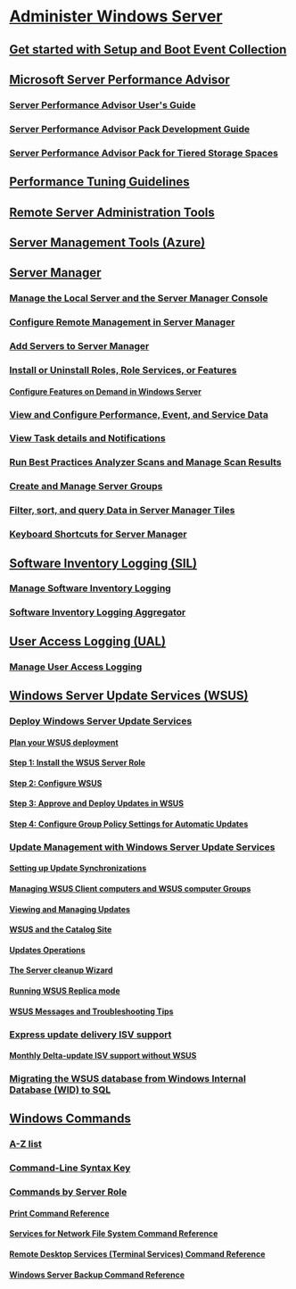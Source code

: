 # [Administer Windows Server](administration/index.md)
## [Get started with Setup and Boot Event Collection](administration/Get-started-with-Setup-and-Boot-Event-Collection.md)
## [Microsoft Server Performance Advisor](administration/server-performance-advisor/microsoft-server-performance-advisor.md)
### [Server Performance Advisor User's Guide](administration/server-performance-advisor/server-performance-advisor-users-guide.md)
### [Server Performance Advisor Pack Development Guide](administration/server-performance-advisor/server-performance-advisor-pack-development-guide.md)
### [Server Performance Advisor Pack for Tiered Storage Spaces](administration/server-performance-advisor/server-performance-advisor-pack-for-tiered-storage-spaces.md)
## [Performance Tuning Guidelines](administration/performance-tuning/index.md) 
## [Remote Server Administration Tools](remote/remote-server-administration-tools.md)
## [Server Management Tools (Azure)](administration/get-started-with-smt.md)
## [Server Manager](administration/server-manager/server-manager.md)
### [Manage the Local Server and the Server Manager Console](administration/server-manager/manage-the-local-server-and-the-server-manager-console.md)
### [Configure Remote Management in Server Manager](administration/server-manager/configure-remote-management-in-server-manager.md)
### [Add Servers to Server Manager](administration/server-manager/add-servers-to-server-manager.md)
### [Install or Uninstall Roles, Role Services, or Features](administration/server-manager/install-or-uninstall-roles-role-services-or-features.md)
#### [Configure Features on Demand in Windows Server](administration/server-manager/configure-features-on-demand-in-windows-server.md)
### [View and Configure Performance, Event, and Service Data](administration/server-manager/view-and-configure-performance-event-and-service-data.md)
### [View Task details and Notifications](administration/server-manager/view-task-details-and-notifications.md)
### [Run Best Practices Analyzer Scans and Manage Scan Results](administration/server-manager/run-best-practices-analyzer-scans-and-manage-scan-results.md)
### [Create and Manage Server Groups](administration/server-manager/create-and-manage-server-groups.md)
### [Filter, sort, and query Data in Server Manager Tiles](administration/server-manager/filter-sort-and-query-data-in-server-manager-tiles.md)
### [Keyboard Shortcuts for Server Manager](administration/server-manager/keyboard-shortcuts-for-server-manager.md)
## [Software Inventory Logging (SIL)](administration/software-inventory-logging/get-started-with-software-inventory-logging.md)
### [Manage Software Inventory Logging](administration/software-inventory-logging/manage-software-inventory-logging.md)
### [Software Inventory Logging Aggregator](administration/software-inventory-logging/software-inventory-logging-aggregator.md)
## [User Access Logging (UAL)](administration/user-access-logging/get-started-with-user-access-logging.md)
### [Manage User Access Logging](administration/user-access-logging/manage-user-access-logging.md)
## [Windows Server Update Services (WSUS)](administration/windows-server-update-services/get-started/windows-server-update-services-wsus.md)
### [Deploy Windows Server Update Services](administration/windows-server-update-services/deploy/deploy-windows-server-update-services.md)
#### [Plan your WSUS deployment](administration/windows-server-update-services/plan/plan-your-wsus-deployment.md)
#### [Step 1: Install the WSUS Server Role](administration/windows-server-update-services/deploy/1-install-the-wsus-server-role.md)
#### [Step 2: Configure WSUS](administration/windows-server-update-services/deploy/2-configure-wsus.md)
#### [Step 3: Approve and Deploy Updates in WSUS](administration/windows-server-update-services/deploy/3-approve-and-deploy-updates-in-wsus.md)
#### [Step 4: Configure Group Policy Settings for Automatic Updates](administration/windows-server-update-services/deploy/4-configure-group-policy-settings-for-automatic-updates.md)
### [Update Management with Windows Server Update Services](administration/windows-server-update-services/manage/update-management-with-windows-server-update-services.md)
#### [Setting up Update Synchronizations](administration/windows-server-update-services/manage/setting-up-update-synchronizations.md)
#### [Managing WSUS Client computers and WSUS computer Groups](administration/windows-server-update-services/manage/managing-wsus-client-computers-and-wsus-computer-groups.md)
#### [Viewing and Managing Updates](administration/windows-server-update-services/manage/viewing-and-managing-updates.md)
#### [WSUS and the Catalog Site](administration/windows-server-update-services/manage/wsus-and-the-catalog-site.md)
#### [Updates Operations](administration/windows-server-update-services/manage/updates-operations.md)
#### [The Server cleanup Wizard](administration/windows-server-update-services/manage/the-server-cleanup-wizard.md)
#### [Running WSUS Replica mode](administration/windows-server-update-services/manage/running-wsus-replica-mode.md)
#### [WSUS Messages and Troubleshooting Tips](administration/windows-server-update-services/manage/wsus-messages-and-troubleshooting-tips.md)
### [Express update delivery ISV support](administration/windows-server-update-services/deploy/express-update-delivery-isv-support.md)
#### [Monthly Delta-update ISV support without WSUS](administration/windows-server-update-services/deploy/monthly-delta-update-isv-support-without-WSUS.md)
### [Migrating the WSUS database from Windows Internal Database (WID) to SQL](administration/windows-server-update-services/manage/wid-to-sql-migration.md)
## [Windows Commands](administration/windows-commands/windows-commands.md)
### [A-Z list](administration/windows-commands/a-z-list.md)
### [Command-Line Syntax Key](administration/windows-commands/command-line-syntax-key.md)
### [Commands by Server Role](administration/windows-commands/commands-by-server-role.md)
#### [Print Command Reference](administration/windows-commands/print-command-reference.md)
#### [Services for Network File System Command Reference](administration/windows-commands/services-for-network-file-system-command-reference.md)
#### [Remote Desktop Services (Terminal Services) Command Reference](administration/windows-commands/remote-desktop-services-terminal-services-command-reference.md)
#### [Windows Server Backup Command Reference](administration/windows-commands/windows-server-backup-command-reference.md)
